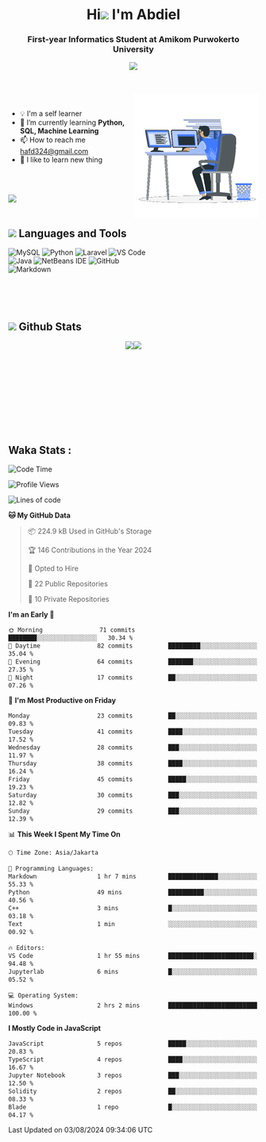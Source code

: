 
<h1 align="center"><b>Hi<img src="https://media.giphy.com/media/hvRJCLFzcasrR4ia7z/giphy.gif" width="35"> I'm Abdiel </b></h1>

<h3 align="center"> First-year Informatics Student at Amikom Purwokerto University </h3>

<div align='center'>
	
![](https://komarev.com/ghpvc/?username=dlzcods&style=for-the-badge)
	
</div>
<br>

<picture> <img align="right" src="https://github.com/0xAbdulKhalid/0xAbdulKhalid/raw/main/assets/mdImages/Right_Side.gif" width = 250px></picture>

<br>

- 💡 I'm a self learner
- 🌱 I’m currently learning **Python, SQL, Machine Learning**
- 📫 How to reach me [hafd324@gmail.com](mailto:hafd324d@gmail.com)
- 📃 I like to learn new thing

<br><br>

<img src="https://user-images.githubusercontent.com/73097560/115834477-dbab4500-a447-11eb-908a-139a6edaec5c.gif"><br><br>

## <img src="https://media2.giphy.com/media/QssGEmpkyEOhBCb7e1/giphy.gif?cid=ecf05e47a0n3gi1bfqntqmob8g9aid1oyj2wr3ds3mg700bl&rid=giphy.gif" width ="25"><b> Languages and Tools</b>

![MySQL](https://img.shields.io/badge/MySQL-FFFFFF?style=for-the-badge&logo=mysql&logoColor=blue)
![Python](https://img.shields.io/badge/Python%20-FFFFFF.svg?style=for-the-badge&logo=python&logoColor=blue)
![Laravel](https://img.shields.io/badge/laravel-FFFFFF.svg?style=for-the-badge&logo=laravel&logoColor=blue)
![VS Code](https://img.shields.io/badge/VS%20Code-FFFFFF.svg?style=for-the-badge&logo=visual-studio-code&logoColor=blue)
<br>
![Java](https://img.shields.io/badge/Java-FFFFFF?style=for-the-badge&logo=openjdk&logoColor=blue)
![NetBeans IDE](https://img.shields.io/badge/NetBeans%20IDE-FFFFFF.svg?style=for-the-badge&logo=apache-netbeans-ide&logoColor=blue)
![GitHub](https://img.shields.io/badge/github-FFFFFF.svg?style=for-the-badge&logo=github&logoColor=blue)
<br>
![Markdown](https://img.shields.io/badge/markdown-FFFFFF.svg?style=for-the-badge&logo=markdown&logoColor=blue)

<br>
<br>
<br>


## <img src="https://media.giphy.com/media/iY8CRBdQXODJSCERIr/giphy.gif" width="35"><b> Github Stats </b>

<div  style="display: flex; flex-wrap: wrap; justify-content: center;">
   <img height="160em" src="https://github-readme-stats.vercel.app/api?username=dlzcods&show_icons=true&theme=default" />
   <img height="160em" src="https://github-readme-stats.vercel.app/api/top-langs/?username=dlzcods&layout=compact" />
</div>



<br>

## Waka Stats :

<!--START_SECTION:waka-->
![Code Time](http://img.shields.io/badge/Code%20Time-172%20hrs%2058%20mins-blue)

![Profile Views](http://img.shields.io/badge/Profile%20Views-0-blue)

![Lines of code](https://img.shields.io/badge/From%20Hello%20World%20I%27ve%20Written-939.9%20thousand%20lines%20of%20code-blue)

**🐱 My GitHub Data** 

> 📦 224.9 kB Used in GitHub's Storage 
 > 
> 🏆 146 Contributions in the Year 2024
 > 
> 💼 Opted to Hire
 > 
> 📜 22 Public Repositories 
 > 
> 🔑 10 Private Repositories 
 > 
**I'm an Early 🐤** 

```text
🌞 Morning                71 commits          ████████░░░░░░░░░░░░░░░░░   30.34 % 
🌆 Daytime                82 commits          █████████░░░░░░░░░░░░░░░░   35.04 % 
🌃 Evening                64 commits          ███████░░░░░░░░░░░░░░░░░░   27.35 % 
🌙 Night                  17 commits          ██░░░░░░░░░░░░░░░░░░░░░░░   07.26 % 
```
📅 **I'm Most Productive on Friday** 

```text
Monday                   23 commits          ██░░░░░░░░░░░░░░░░░░░░░░░   09.83 % 
Tuesday                  41 commits          ████░░░░░░░░░░░░░░░░░░░░░   17.52 % 
Wednesday                28 commits          ███░░░░░░░░░░░░░░░░░░░░░░   11.97 % 
Thursday                 38 commits          ████░░░░░░░░░░░░░░░░░░░░░   16.24 % 
Friday                   45 commits          █████░░░░░░░░░░░░░░░░░░░░   19.23 % 
Saturday                 30 commits          ███░░░░░░░░░░░░░░░░░░░░░░   12.82 % 
Sunday                   29 commits          ███░░░░░░░░░░░░░░░░░░░░░░   12.39 % 
```


📊 **This Week I Spent My Time On** 

```text
🕑︎ Time Zone: Asia/Jakarta

💬 Programming Languages: 
Markdown                 1 hr 7 mins         ██████████████░░░░░░░░░░░   55.33 % 
Python                   49 mins             ██████████░░░░░░░░░░░░░░░   40.56 % 
C++                      3 mins              █░░░░░░░░░░░░░░░░░░░░░░░░   03.18 % 
Text                     1 min               ░░░░░░░░░░░░░░░░░░░░░░░░░   00.92 % 

🔥 Editors: 
VS Code                  1 hr 55 mins        ████████████████████████░   94.48 % 
Jupyterlab               6 mins              █░░░░░░░░░░░░░░░░░░░░░░░░   05.52 % 

💻 Operating System: 
Windows                  2 hrs 2 mins        █████████████████████████   100.00 % 
```

**I Mostly Code in JavaScript** 

```text
JavaScript               5 repos             █████░░░░░░░░░░░░░░░░░░░░   20.83 % 
TypeScript               4 repos             ████░░░░░░░░░░░░░░░░░░░░░   16.67 % 
Jupyter Notebook         3 repos             ███░░░░░░░░░░░░░░░░░░░░░░   12.50 % 
Solidity                 2 repos             ██░░░░░░░░░░░░░░░░░░░░░░░   08.33 % 
Blade                    1 repo              █░░░░░░░░░░░░░░░░░░░░░░░░   04.17 % 
```




 Last Updated on 03/08/2024 09:34:06 UTC
<!--END_SECTION:waka-->

<br>
<br>
